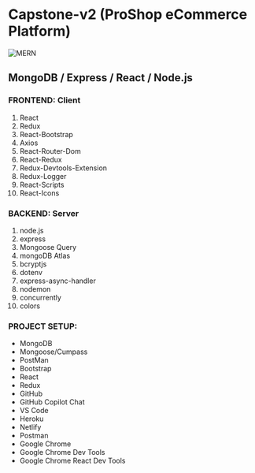 # Capstone-v2 (ProShop eCommerce Platform)

![MERN](https://miro.medium.com/v2/0*hU4zJiyVwWcM0L-w.png)

## MongoDB / Express / React / Node.js

### FRONTEND: Client

1. React
2. Redux
3. React-Bootstrap
4. Axios
5. React-Router-Dom
6. React-Redux
8. Redux-Devtools-Extension
9. Redux-Logger
11. React-Scripts
14. React-Icons

### BACKEND: Server

1. node.js
2. express
3. Mongoose Query
4. mongoDB Atlas
5. bcryptjs
6. dotenv
8. express-async-handler
9. nodemon
10. concurrently
11. colors


### PROJECT SETUP:

- MongoDB
- Mongoose/Cumpass
- PostMan
- Bootstrap
- React
- Redux
- GitHub
- GitHub Copilot Chat
- VS Code
- Heroku
- Netlify
- Postman
- Google Chrome
- Google Chrome Dev Tools
- Google Chrome React Dev Tools


